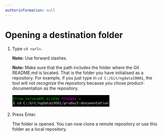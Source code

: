 ```yaml
---
authorinformation: null
---
```


# Opening a destination folder

1. Type `cd <url>`.

   **Note:** Use forward slashes.

   **Note:** Make sure that the path includes the folder where the Git README.md is located. That is the folder you have initialised as a repository. For example, if you just type in `cd C:/Git/ngdata19001`, the tool will not recognize the repository because you chose product-documentation as the repository.

   ![](../../../../../.gitbook/assets/open_destination_full.png)

2. Press Enter.

   The folder is opened. You can now clone a remote repository or use this folder as a local repository.

